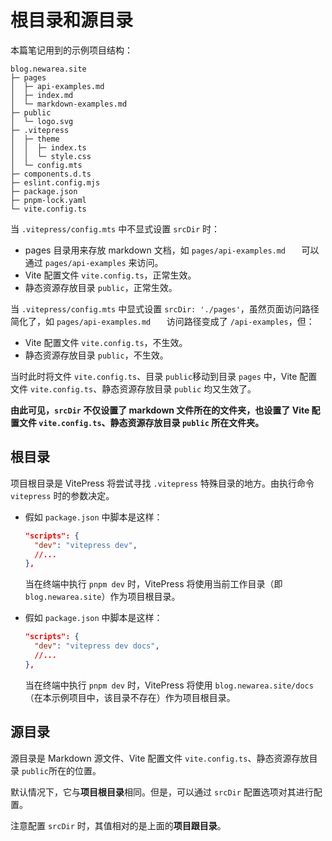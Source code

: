 # 根目录和源目录

本篇笔记用到的示例项目结构：

```
blog.newarea.site                                 
├─ pages                                          
│  ├─ api-examples.md                             
│  ├─ index.md                                    
│  └─ markdown-examples.md                        
├─ public                                         
│  └─ logo.svg                                    
├─ .vitepress                                      
│  ├─ theme                                       
│  │  ├─ index.ts                                 
│  │  └─ style.css                                
│  └─ config.mts                                  
├─ components.d.ts                                
├─ eslint.config.mjs                              
├─ package.json                                   
├─ pnpm-lock.yaml                                 
└─ vite.config.ts                                       
```

当 `.vitepress/config.mts` 中不显式设置 `srcDir` 时：

- pages 目录用来存放 markdown 文档，如 `pages/api-examples.md   ` 可以通过 `pages/api-examples` 来访问。
- Vite 配置文件 `vite.config.ts`，正常生效。
- 静态资源存放目录 `public`，正常生效。

当 `.vitepress/config.mts` 中显式设置 `srcDir: './pages'`，虽然页面访问路径简化了，如 `pages/api-examples.md   ` 访问路径变成了 `/api-examples`，但：

- Vite 配置文件 `vite.config.ts`，不生效。
- 静态资源存放目录 `public`，不生效。

当时此时将文件 `vite.config.ts`、目录 `public`移动到目录 `pages` 中，Vite 配置文件 `vite.config.ts`、静态资源存放目录 `public` 均又生效了。

**由此可见，`srcDir` 不仅设置了 markdown 文件所在的文件夹，也设置了 Vite 配置文件 `vite.config.ts`、静态资源存放目录 `public` 所在文件夹。**

## 根目录

项目根目录是 VitePress 将尝试寻找 `.vitepress` 特殊目录的地方。由执行命令 `vitepress` 时的参数决定。

- 假如 `package.json` 中脚本是这样：

  ```json
  "scripts": {
    "dev": "vitepress dev",
    //...
  },
  ```

  当在终端中执行 `pnpm dev` 时，VitePress 将使用当前工作目录（即 `blog.newarea.site`）作为项目根目录。

- 假如 `package.json` 中脚本是这样：

  ```json
  "scripts": {
    "dev": "vitepress dev docs",
    //...
  },
  ```

  当在终端中执行 `pnpm dev` 时，VitePress 将使用 `blog.newarea.site/docs`（在本示例项目中，该目录不存在）作为项目根目录。

## 源目录

源目录是 Markdown 源文件、Vite 配置文件 `vite.config.ts`、静态资源存放目录 `public`所在的位置。

默认情况下，它与**项目根目录**相同。但是，可以通过 `srcDir` 配置选项对其进行配置。

注意配置 `srcDir` 时，其值相对的是上面的**项目跟目录**。

